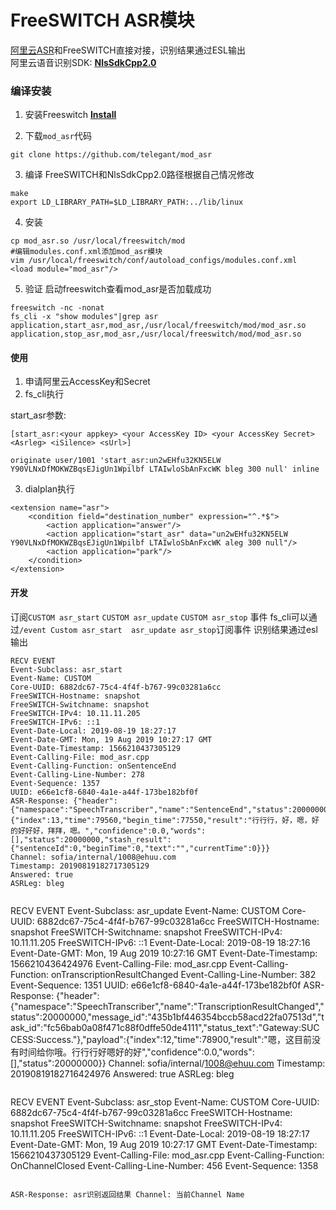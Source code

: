 # FreeSWITCH ASR模块

[阿里云ASR](https://help.aliyun.com/product/30413.html?spm=a2c4g.11186623.2.10.6b634c07NBBDiY)和FreeSWITCH直接对接，识别结果通过ESL输出  
阿里云语音识别SDK: [**NlsSdkCpp2.0**](http://download.taobaocdn.com/freedom/33762/compress/NlsSdkCpp2.zip?spm=a2c4g.11186623.2.15.35312318Ptx8fD&file=NlsSdkCpp2.zip)  

### 编译安装

1. 安装Freeswitch [**Install**](https://freeswitch.org/confluence/display/FREESWITCH/CentOS+7+and+RHEL+7)

2. 下载`mod_asr`代码
```
git clone https://github.com/telegant/mod_asr
```
3. 编译
FreeSWITCH和NlsSdkCpp2.0路径根据自己情况修改
```
make
export LD_LIBRARY_PATH=$LD_LIBRARY_PATH:../lib/linux
```
4. 安装
```
cp mod_asr.so /usr/local/freeswitch/mod
#编辑modules.conf.xml添加mod_asr模块
vim /usr/local/freeswitch/conf/autoload_configs/modules.conf.xml
<load module="mod_asr"/>
```
5. 验证
启动freeswitch查看mod_asr是否加载成功
```
freeswitch -nc -nonat
fs_cli -x "show modules"|grep asr
application,start_asr,mod_asr,/usr/local/freeswitch/mod/mod_asr.so
application,stop_asr,mod_asr,/usr/local/freeswitch/mod/mod_asr.so
```

#### 使用

1. 申请阿里云AccessKey和Secret
2. fs_cli执行

start_asr参数:
```
[start_asr:<your appkey> <your AccessKey ID> <your AccessKey Secret> <Asrleg> <iSilence> <sUrl>]
```
```
originate user/1001 'start_asr:un2wEHfu32KN5ELW Y90VLNxDfMOKWZBqsEJigUn1Wpilbf LTAIwloSbAnFxcWK bleg 300 null' inline
```
3. dialplan执行
```
<extension name="asr">
    <condition field="destination_number" expression="^.*$">
        <action application="answer"/>
        <action application="start_asr" data="un2wEHfu32KN5ELW Y90VLNxDfMOKWZBqsEJigUn1Wpilbf LTAIwloSbAnFxcWK aleg 300 null"/>
        <action application="park"/>
    </condition>
</extension>
```
#### 开发
订阅`CUSTOM asr_start` `CUSTOM asr_update` `CUSTOM asr_stop` 事件
fs_cli可以通过`/event Custom asr_start  asr_update asr_stop`订阅事件
识别结果通过esl输出
```
RECV EVENT
Event-Subclass: asr_start
Event-Name: CUSTOM
Core-UUID: 6882dc67-75c4-4f4f-b767-99c03281a6cc
FreeSWITCH-Hostname: snapshot
FreeSWITCH-Switchname: snapshot
FreeSWITCH-IPv4: 10.11.11.205
FreeSWITCH-IPv6: ::1
Event-Date-Local: 2019-08-19 18:27:17
Event-Date-GMT: Mon, 19 Aug 2019 10:27:17 GMT
Event-Date-Timestamp: 1566210437305129
Event-Calling-File: mod_asr.cpp
Event-Calling-Function: onSentenceEnd
Event-Calling-Line-Number: 278
Event-Sequence: 1357
UUID: e66e1cf8-6840-4a1e-a44f-173be182bf0f
ASR-Response: {"header":{"namespace":"SpeechTranscriber","name":"SentenceEnd","status":20000000,"message_id":"4214eaa99b0a4de98e7a92f66fb310f1","task_id":"fc56bab0a08f471c88f0dffe50de4111","status_text":"Gateway:SUCCESS:Success."},"payload":{"index":13,"time":79560,"begin_time":77550,"result":"行行行，好，嗯，好的好好好，拜拜，嗯。","confidence":0.0,"words":[],"status":20000000,"stash_result":{"sentenceId":0,"beginTime":0,"text":"","currentTime":0}}}
Channel: sofia/internal/1008@ehuu.com
Timestamp: 20190819182717305129
Answered: true
ASRLeg: bleg


```
RECV EVENT
Event-Subclass: asr_update
Event-Name: CUSTOM
Core-UUID: 6882dc67-75c4-4f4f-b767-99c03281a6cc
FreeSWITCH-Hostname: snapshot
FreeSWITCH-Switchname: snapshot
FreeSWITCH-IPv4: 10.11.11.205
FreeSWITCH-IPv6: ::1
Event-Date-Local: 2019-08-19 18:27:16
Event-Date-GMT: Mon, 19 Aug 2019 10:27:16 GMT
Event-Date-Timestamp: 1566210436424976
Event-Calling-File: mod_asr.cpp
Event-Calling-Function: onTranscriptionResultChanged
Event-Calling-Line-Number: 382
Event-Sequence: 1351
UUID: e66e1cf8-6840-4a1e-a44f-173be182bf0f
ASR-Response: {"header":{"namespace":"SpeechTranscriber","name":"TranscriptionResultChanged","status":20000000,"message_id":"435b1bf446354bccb58acd22fa07513d","task_id":"fc56bab0a08f471c88f0dffe50de4111","status_text":"Gateway:SUCCESS:Success."},"payload":{"index":12,"time":78900,"result":"嗯，这目前没有时间给你哦。行行行好嗯好的好","confidence":0.0,"words":[],"status":20000000}}
Channel: sofia/internal/1008@ehuu.com
Timestamp: 20190819182716424976
Answered: true
ASRLeg: bleg
```

```
RECV EVENT
Event-Subclass: asr_stop
Event-Name: CUSTOM
Core-UUID: 6882dc67-75c4-4f4f-b767-99c03281a6cc
FreeSWITCH-Hostname: snapshot
FreeSWITCH-Switchname: snapshot
FreeSWITCH-IPv4: 10.11.11.205
FreeSWITCH-IPv6: ::1
Event-Date-Local: 2019-08-19 18:27:17
Event-Date-GMT: Mon, 19 Aug 2019 10:27:17 GMT
Event-Date-Timestamp: 1566210437305129
Event-Calling-File: mod_asr.cpp
Event-Calling-Function: OnChannelClosed
Event-Calling-Line-Number: 456
Event-Sequence: 1358
```

ASR-Response: asr识别返回结果 Channel: 当前Channel Name 
